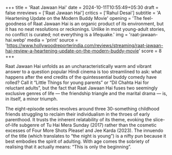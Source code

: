 +++
title = 'Raat Jawaan Hai'
date = 2024-10-11T10:55:49+05:30
draft = false
mreviews = ['Raat Jawaan Hai']
critics = ['Rahul Desai']
subtitle = 'A Heartening Update on the Modern Buddy Movie'
opening = 'The feel-goodness of Raat Jawaan Hai is an organic product of its environment, but it has no neat resolutions or reckonings. Unlike in most young-adult stories, no conflict is curated; not everything is a lifequake.'
img = 'raat-jawaan-hai.webp'
media = 'print'
source = 'https://www.hollywoodreporterindia.com/reviews/streaming/raat-jawaan-hai-review-a-heartening-update-on-the-modern-buddy-movie'
score = 8
+++

Raat Jawaan Hai unfolds as an uncharacteristically warm and vibrant answer to a question popular Hindi cinema is too streamlined to ask: what happens after the end credits of the quintessential buddy comedy have rolled? Call it “Little Things for young parents” or “Dil Chahta Hai for reluctant adults”, but the fact that Raat Jawaan Hai fuses two seemingly exclusive genres of life — the friendship triangle and the marital drama — is, in itself, a minor triumph.

The eight-episode series revolves around three 30-something childhood friends struggling to reclaim their individualism in the throes of early parenthood. It trusts the inherent relatability of its theme, evoking the slice-of-life subgenre of Tu Hai Mera Sunday (2017) rather than the cosmetic excesses of Four More Shots Please! and Jee Karda (2023). The innuendo of the title (which translates to “the night is young”) is a nifty pun because it best embodies the spirit of adulting. With age comes the sobriety of realising that it actually means: “This is only the beginning”.
